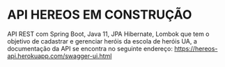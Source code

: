 # API HEREOS EM CONSTRUÇÃO
API REST com Spring Boot, Java 11, JPA Hibernate, Lombok que tem o objetivo de cadastrar e gerenciar heróis da escola de heróis UA, a documentação da API se encontra no seguinte endereço: https://hereos-api.herokuapp.com/swagger-ui.html
